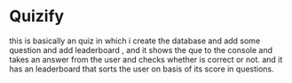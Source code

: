 # Quizify
this is basically an quiz in which i create the database and add some question and add leaderboard , and it shows the que to the console and takes an answer from the user and checks whether is correct or not. and it has an leaderboard that sorts the user on basis of its score in questions.
